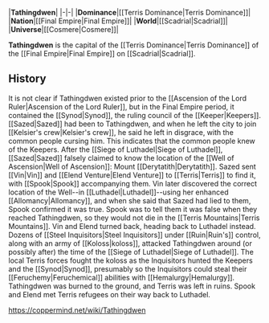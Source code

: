|**Tathingdwen**|
|-|-|
|**Dominance**|[[Terris Dominance\|Terris Dominance]]|
|**Nation**|[[Final Empire\|Final Empire]]|
|**World**|[[Scadrial\|Scadrial]]|
|**Universe**|[[Cosmere\|Cosmere]]|

**Tathingdwen** is the capital of the [[Terris Dominance\|Terris Dominance]] of the [[Final Empire\|Final Empire]] on [[Scadrial\|Scadrial]].

## History
It is not clear if Tathingdwen existed prior to the [[Ascension of the Lord Ruler\|Ascension of the Lord Ruler]], but in the Final Empire period, it contained the [[Synod\|Synod]], the ruling council of the [[Keeper\|Keepers]]. [[Sazed\|Sazed]] had been to Tathingdwen, and when he left the city to join [[Kelsier's crew\|Kelsier's crew]], he said he left in disgrace, with the common people cursing him. This indicates that the common people knew of the Keepers.
After the [[Siege of Luthadel\|Siege of Luthadel]], [[Sazed\|Sazed]] falsely claimed to know the location of the [[Well of Ascension\|Well of Ascension]]: Mount [[Derytatith\|Derytatith]]. Sazed sent [[Vin\|Vin]] and [[Elend Venture\|Elend Venture]] to [[Terris\|Terris]] to find it, with [[Spook\|Spook]] accompanying them. Vin later discovered the correct location of the Well--in [[Luthadel\|Luthadel]]--using her enhanced [[Allomancy\|Allomancy]], and when she said that Sazed had lied to them, Spook confirmed it was true. Spook was to tell them it was false when they reached Tathingdwen, so they would not die in the [[Terris Mountains\|Terris Mountains]]. Vin and Elend turned back, heading back to Luthadel instead.
Dozens of [[Steel Inquisitors\|Steel Inquisitors]] under [[Ruin\|Ruin's]] control, along with an army of [[Koloss\|koloss]], attacked Tathingdwen around (or possibly after) the time of the [[Siege of Luthadel\|Siege of Luthadel]]. The local Terris forces fought the koloss as the Inquisitors hunted the Keepers and the [[Synod\|Synod]], presumably so the Inquisitors could steal their [[Feruchemy\|Feruchemical]] abilities with [[Hemalurgy\|Hemalurgy]]. Tathingdwen was burned to the ground, and Terris was left in ruins. Spook and Elend met Terris refugees on their way back to Luthadel.



https://coppermind.net/wiki/Tathingdwen